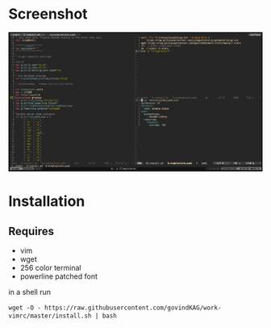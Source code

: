 # Screenshot

![](https://github.com/govindKAG/work-vimrc/blob/master/vim.PNG)


# Installation

## Requires

- vim
- wget
- 256 color terminal
- powerline patched font

in a shell run

```
wget -O - https://raw.githubusercontent.com/govindKAG/work-vimrc/master/install.sh | bash
```
